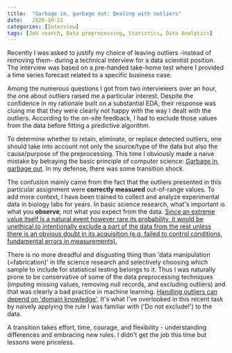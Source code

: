 ```yaml
---
title:  "Garbage in, garbage out: Dealing with outliers"
date:   2020-10-21
categories: [Interview]
tags: [Job search, Data preprocessing, Statistics, Data Analytics]
---
```


Recently I was asked to justify my choice of leaving outliers -instead of removing them- during a technical interview for a data scientist position. The interview was based on a pre-handed take-home test where I provided a time series forecast related to a specific business case.

Among the numerous questions I got from two interviewers over an hour, the one about outliers raised me a particular interest. Despite the confidence in my rationale built on a substantial EDA, their response was cluing me that they were clearly not happy with the way I dealt with the outliers. According to the on-site feedback, I had to exclude those values from the data before fitting a predictive algorithm.

To determine whether to retain, eliminate, or replace detected outliers, one should take into account not only the source/type of the data but also the cause/purpose of the preprocessing. This time I obviously made a naive mistake by betraying the basic principle of computer science: [Garbage in, garbage out](https://en.wikipedia.org/wiki/Garbage_in,_garbage_out). In my defense, there was some transition shock.

The confusion mainly came from the fact that the outliers presented in this particular assignment were **correctly measured** out-of-range values. To add more context, I have been trained to collect and analyze experimental data in biology labs for years. In basic science research, what's important is what you **observe**, not what you expect from the data. [Since an extreme value itself is a natural event however rare its probability, it would be unethical to intentionally exclude a part of the data from the rest unless there is an obvious doubt in its acquisition (e.g. failed to control conditions, fundamental errors in measurements).](https://bolt.mph.ufl.edu/6050-6052/unit-1/one-quantitative-variable-introduction/understanding-outliers/)

There is no more dreadful and disgusting thing than 'data manipulation (=fabrication)' in life science research and selectively choosing which sample to include for statistical testing belongs to it. Thus I was naturally prone to be conservative of some of the data preprocessing techniques (imputing missing values, removing null records, and excluding outliers) and that was clearly a bad practice in machine learning. [Handling outliers can depend on 'domain knowledge'](http://greenteapress.com/thinkstats2/html/thinkstats2003.html#sec21). It's what I've overlooked in this recent task by naively applying the rule I was familiar with ('Do not exclude!') to the data.

A transition takes effort, time, courage, and flexibility - understanding differences and embracing new rules. I didn't get the job this time but lessons were priceless.
